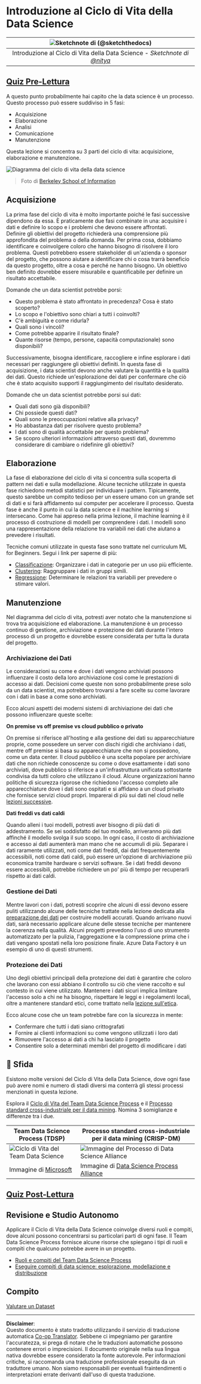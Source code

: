 <!--
CO_OP_TRANSLATOR_METADATA:
{
  "original_hash": "c368f8f2506fe56bca0f7be05c4eb71d",
  "translation_date": "2025-08-28T10:57:52+00:00",
  "source_file": "4-Data-Science-Lifecycle/14-Introduction/README.md",
  "language_code": "it"
}
-->
# Introduzione al Ciclo di Vita della Data Science

|![ Sketchnote di [(@sketchthedocs)](https://sketchthedocs.dev) ](../../sketchnotes/14-DataScience-Lifecycle.png)|
|:---:|
| Introduzione al Ciclo di Vita della Data Science - _Sketchnote di [@nitya](https://twitter.com/nitya)_ |

## [Quiz Pre-Lettura](https://red-water-0103e7a0f.azurestaticapps.net/quiz/26)

A questo punto probabilmente hai capito che la data science è un processo. Questo processo può essere suddiviso in 5 fasi:

- Acquisizione
- Elaborazione
- Analisi
- Comunicazione
- Manutenzione

Questa lezione si concentra su 3 parti del ciclo di vita: acquisizione, elaborazione e manutenzione.

![Diagramma del ciclo di vita della data science](../../../../translated_images/data-science-lifecycle.a1e362637503c4fb0cd5e859d7552edcdb4aa629a279727008baa121f2d33f32.it.jpg)  
> Foto di [Berkeley School of Information](https://ischoolonline.berkeley.edu/data-science/what-is-data-science/)

## Acquisizione

La prima fase del ciclo di vita è molto importante poiché le fasi successive dipendono da essa. È praticamente due fasi combinate in una: acquisire i dati e definire lo scopo e i problemi che devono essere affrontati.  
Definire gli obiettivi del progetto richiederà una comprensione più approfondita del problema o della domanda. Per prima cosa, dobbiamo identificare e coinvolgere coloro che hanno bisogno di risolvere il loro problema. Questi potrebbero essere stakeholder di un'azienda o sponsor del progetto, che possono aiutare a identificare chi o cosa trarrà beneficio da questo progetto, oltre a cosa e perché ne hanno bisogno. Un obiettivo ben definito dovrebbe essere misurabile e quantificabile per definire un risultato accettabile.

Domande che un data scientist potrebbe porsi:
- Questo problema è stato affrontato in precedenza? Cosa è stato scoperto?
- Lo scopo e l'obiettivo sono chiari a tutti i coinvolti?
- C'è ambiguità e come ridurla?
- Quali sono i vincoli?
- Come potrebbe apparire il risultato finale?
- Quante risorse (tempo, persone, capacità computazionale) sono disponibili?

Successivamente, bisogna identificare, raccogliere e infine esplorare i dati necessari per raggiungere gli obiettivi definiti. In questa fase di acquisizione, i data scientist devono anche valutare la quantità e la qualità dei dati. Questo richiede un'esplorazione dei dati per confermare che ciò che è stato acquisito supporti il raggiungimento del risultato desiderato.

Domande che un data scientist potrebbe porsi sui dati:
- Quali dati sono già disponibili?
- Chi possiede questi dati?
- Quali sono le preoccupazioni relative alla privacy?
- Ho abbastanza dati per risolvere questo problema?
- I dati sono di qualità accettabile per questo problema?
- Se scopro ulteriori informazioni attraverso questi dati, dovremmo considerare di cambiare o ridefinire gli obiettivi?

## Elaborazione

La fase di elaborazione del ciclo di vita si concentra sulla scoperta di pattern nei dati e sulla modellazione. Alcune tecniche utilizzate in questa fase richiedono metodi statistici per individuare i pattern. Tipicamente, questo sarebbe un compito tedioso per un essere umano con un grande set di dati e si farà affidamento sui computer per accelerare il processo. Questa fase è anche il punto in cui la data science e il machine learning si intersecano. Come hai appreso nella prima lezione, il machine learning è il processo di costruzione di modelli per comprendere i dati. I modelli sono una rappresentazione della relazione tra variabili nei dati che aiutano a prevedere i risultati.

Tecniche comuni utilizzate in questa fase sono trattate nel curriculum ML for Beginners. Segui i link per saperne di più:

- [Classificazione](https://github.com/microsoft/ML-For-Beginners/tree/main/4-Classification): Organizzare i dati in categorie per un uso più efficiente.
- [Clustering](https://github.com/microsoft/ML-For-Beginners/tree/main/5-Clustering): Raggruppare i dati in gruppi simili.
- [Regressione](https://github.com/microsoft/ML-For-Beginners/tree/main/2-Regression): Determinare le relazioni tra variabili per prevedere o stimare valori.

## Manutenzione

Nel diagramma del ciclo di vita, potresti aver notato che la manutenzione si trova tra acquisizione ed elaborazione. La manutenzione è un processo continuo di gestione, archiviazione e protezione dei dati durante l'intero processo di un progetto e dovrebbe essere considerata per tutta la durata del progetto.

### Archiviazione dei Dati

Le considerazioni su come e dove i dati vengono archiviati possono influenzare il costo della loro archiviazione così come le prestazioni di accesso ai dati. Decisioni come queste non sono probabilmente prese solo da un data scientist, ma potrebbero trovarsi a fare scelte su come lavorare con i dati in base a come sono archiviati.

Ecco alcuni aspetti dei moderni sistemi di archiviazione dei dati che possono influenzare queste scelte:

**On premise vs off premise vs cloud pubblico o privato**

On premise si riferisce all'hosting e alla gestione dei dati su apparecchiature proprie, come possedere un server con dischi rigidi che archiviano i dati, mentre off premise si basa su apparecchiature che non si possiedono, come un data center. Il cloud pubblico è una scelta popolare per archiviare dati che non richiede conoscenze su come o dove esattamente i dati sono archiviati, dove pubblico si riferisce a un'infrastruttura unificata sottostante condivisa da tutti coloro che utilizzano il cloud. Alcune organizzazioni hanno politiche di sicurezza rigorose che richiedono l'accesso completo alle apparecchiature dove i dati sono ospitati e si affidano a un cloud privato che fornisce servizi cloud propri. Imparerai di più sui dati nel cloud nelle [lezioni successive](https://github.com/microsoft/Data-Science-For-Beginners/tree/main/5-Data-Science-In-Cloud).

**Dati freddi vs dati caldi**

Quando alleni i tuoi modelli, potresti aver bisogno di più dati di addestramento. Se sei soddisfatto del tuo modello, arriveranno più dati affinché il modello svolga il suo scopo. In ogni caso, il costo di archiviazione e accesso ai dati aumenterà man mano che ne accumuli di più. Separare i dati raramente utilizzati, noti come dati freddi, dai dati frequentemente accessibili, noti come dati caldi, può essere un'opzione di archiviazione più economica tramite hardware o servizi software. Se i dati freddi devono essere accessibili, potrebbe richiedere un po' più di tempo per recuperarli rispetto ai dati caldi.

### Gestione dei Dati

Mentre lavori con i dati, potresti scoprire che alcuni di essi devono essere puliti utilizzando alcune delle tecniche trattate nella lezione dedicata alla [preparazione dei dati](https://github.com/microsoft/Data-Science-For-Beginners/tree/main/2-Working-With-Data/08-data-preparation) per costruire modelli accurati. Quando arrivano nuovi dati, sarà necessario applicare alcune delle stesse tecniche per mantenere la coerenza nella qualità. Alcuni progetti prevedono l'uso di uno strumento automatizzato per la pulizia, l'aggregazione e la compressione prima che i dati vengano spostati nella loro posizione finale. Azure Data Factory è un esempio di uno di questi strumenti.

### Protezione dei Dati

Uno degli obiettivi principali della protezione dei dati è garantire che coloro che lavorano con essi abbiano il controllo su ciò che viene raccolto e sul contesto in cui viene utilizzato. Mantenere i dati sicuri implica limitare l'accesso solo a chi ne ha bisogno, rispettare le leggi e i regolamenti locali, oltre a mantenere standard etici, come trattato nella [lezione sull'etica](https://github.com/microsoft/Data-Science-For-Beginners/tree/main/1-Introduction/02-ethics).

Ecco alcune cose che un team potrebbe fare con la sicurezza in mente:
- Confermare che tutti i dati siano crittografati
- Fornire ai clienti informazioni su come vengono utilizzati i loro dati
- Rimuovere l'accesso ai dati a chi ha lasciato il progetto
- Consentire solo a determinati membri del progetto di modificare i dati

## 🚀 Sfida

Esistono molte versioni del Ciclo di Vita della Data Science, dove ogni fase può avere nomi e numero di stadi diversi ma conterrà gli stessi processi menzionati in questa lezione.

Esplora il [Ciclo di Vita del Team Data Science Process](https://docs.microsoft.com/en-us/azure/architecture/data-science-process/lifecycle) e il [Processo standard cross-industriale per il data mining](https://www.datascience-pm.com/crisp-dm-2/). Nomina 3 somiglianze e differenze tra i due.

|Team Data Science Process (TDSP)|Processo standard cross-industriale per il data mining (CRISP-DM)|
|--|--|
|![Ciclo di Vita del Team Data Science](../../../../translated_images/tdsp-lifecycle2.e19029d598e2e73d5ef8a4b98837d688ec6044fe332c905d4dbb69eb6d5c1d96.it.png) | ![Immagine del Processo di Data Science Alliance](../../../../translated_images/CRISP-DM.8bad2b4c66e62aa75278009e38e3e99902c73b0a6f63fd605a67c687a536698c.it.png) |
| Immagine di [Microsoft](https://docs.microsoft.comazure/architecture/data-science-process/lifecycle) | Immagine di [Data Science Process Alliance](https://www.datascience-pm.com/crisp-dm-2/) |

## [Quiz Post-Lettura](https://red-water-0103e7a0f.azurestaticapps.net/quiz/27)

## Revisione e Studio Autonomo

Applicare il Ciclo di Vita della Data Science coinvolge diversi ruoli e compiti, dove alcuni possono concentrarsi su particolari parti di ogni fase. Il Team Data Science Process fornisce alcune risorse che spiegano i tipi di ruoli e compiti che qualcuno potrebbe avere in un progetto.

* [Ruoli e compiti del Team Data Science Process](https://docs.microsoft.com/en-us/azure/architecture/data-science-process/roles-tasks)  
* [Eseguire compiti di data science: esplorazione, modellazione e distribuzione](https://docs.microsoft.com/en-us/azure/architecture/data-science-process/execute-data-science-tasks)

## Compito

[Valutare un Dataset](assignment.md)

---

**Disclaimer**:  
Questo documento è stato tradotto utilizzando il servizio di traduzione automatica [Co-op Translator](https://github.com/Azure/co-op-translator). Sebbene ci impegniamo per garantire l'accuratezza, si prega di notare che le traduzioni automatiche possono contenere errori o imprecisioni. Il documento originale nella sua lingua nativa dovrebbe essere considerato la fonte autorevole. Per informazioni critiche, si raccomanda una traduzione professionale eseguita da un traduttore umano. Non siamo responsabili per eventuali fraintendimenti o interpretazioni errate derivanti dall'uso di questa traduzione.